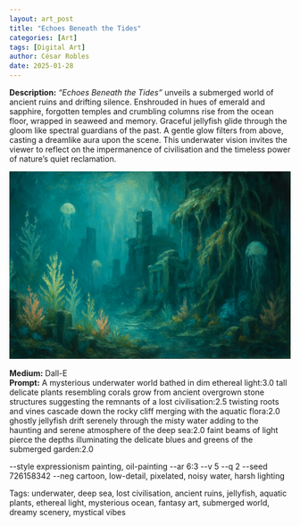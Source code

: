 ```yaml
---
layout: art_post
title: "Echoes Beneath the Tides"
categories: [Art]
tags: [Digital Art]
author: César Robles
date: 2025-01-28
---
```

**Description:** *“Echoes Beneath the Tides”* unveils a submerged world of ancient ruins and drifting silence. Enshrouded in hues of emerald and sapphire, forgotten temples and crumbling columns rise from the ocean floor, wrapped in seaweed and memory. Graceful jellyfish glide through the gloom like spectral guardians of the past. A gentle glow filters from above, casting a dreamlike aura upon the scene. This underwater vision invites the viewer to reflect on the impermanence of civilisation and the timeless power of nature’s quiet reclamation.

![Echoes Beneath the Tides](/imag/digital_art/echoes_beneath_the_tides.jpg)

**Medium:** Dall-E\
**Prompt:** A mysterious underwater world bathed in dim ethereal light:3.0 tall delicate plants resembling corals grow from ancient overgrown stone structures suggesting the remnants of a lost civilisation:2.5 twisting roots and vines cascade down the rocky cliff merging with the aquatic flora:2.0 ghostly jellyfish drift serenely through the misty water adding to the haunting and serene atmosphere of the deep sea:2.0 faint beams of light pierce the depths illuminating the delicate blues and greens of the submerged garden:2.0

--style expressionism painting, oil-painting --ar 6:3 --v 5 --q 2 --seed 726158342 --neg cartoon, low-detail, pixelated, noisy water, harsh lighting

Tags: underwater, deep sea, lost civilisation, ancient ruins, jellyfish, aquatic plants, ethereal light, mysterious ocean, fantasy art, submerged world, dreamy scenery, mystical vibes